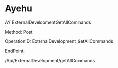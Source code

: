 #     Ayehu


AY ExternalDevelopmentGetAllCommands

Method: Post

OperationID: ExternalDevelopment_GetAllCommands

EndPoint:

/Api/ExternalDevelopment/getAllCommands

